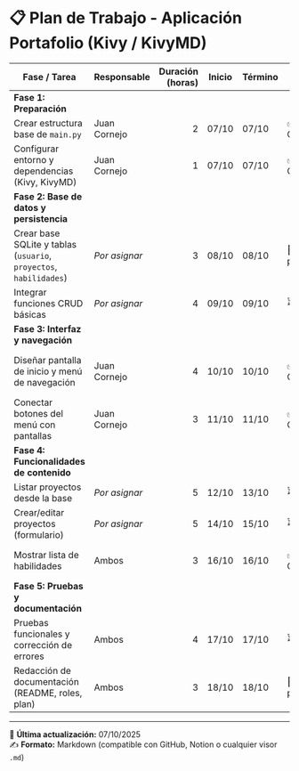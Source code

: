 # 📋 Plan de Trabajo - Aplicación Portafolio (Kivy / KivyMD)

| **Fase / Tarea** | **Responsable** | **Duración (horas)** | **Inicio** | **Término** | **Estado** | **Objetivo / Entregable** |
|------------------|-----------------|----------------------:|-------------|--------------|-------------|-----------------------------|
| **Fase 1: Preparación** |||||||
| Crear estructura base de `main.py` | Juan Cornejo | 2 | 07/10 | 07/10 | ✅ Completado | Proyecto base ejecutable. |
| Configurar entorno y dependencias (Kivy, KivyMD) | Juan Cornejo | 1 | 07/10 | 07/10 | ✅ Completado | Entorno de desarrollo funcional. |
| **Fase 2: Base de datos y persistencia** |||||||
| Crear base SQLite y tablas (`usuario`, `proyectos`, `habilidades`) | *Por asignar* | 3 | 08/10 | 08/10 | 🔄 En progreso | Archivo `proyectos.db` generado correctamente. |
| Integrar funciones CRUD básicas | *Por asignar* | 4 | 09/10 | 09/10 | ⏳ Pendiente | CRUD operativo en consola o app. |
| **Fase 3: Interfaz y navegación** |||||||
| Diseñar pantalla de inicio y menú de navegación | Juan Cornejo | 4 | 10/10 | 10/10 | ✅ Completado | Navegación entre secciones funcional. |
| Conectar botones del menú con pantallas | Juan Cornejo | 3 | 11/10 | 11/10 | ✅ Completado | Menú enlazado correctamente. |
| **Fase 4: Funcionalidades de contenido** |||||||
| Listar proyectos desde la base | *Por asignar* | 5 | 12/10 | 13/10 | ⏳ Pendiente | Lista funcional con scroll. |
| Crear/editar proyectos (formulario) | *Por asignar* | 5 | 14/10 | 15/10 | ⏳ Pendiente | Datos persistentes en SQLite. |
| Mostrar lista de habilidades | Ambos | 3 | 16/10 | 16/10 | ✅ Completado | Habilidades visibles y ordenadas. |
| **Fase 5: Pruebas y documentación** |||||||
| Pruebas funcionales y corrección de errores | Ambos | 4 | 17/10 | 17/10 | ⏳ Pendiente | App estable y sin fallos. |
| Redacción de documentación (README, roles, plan) | Ambos | 3 | 18/10 | 18/10 | 🔄 En progreso | Entrega lista para presentación. |

---

📅 **Última actualización:** 07/10/2025  
✍️ **Formato:** Markdown (compatible con GitHub, Notion o cualquier visor `.md`)

